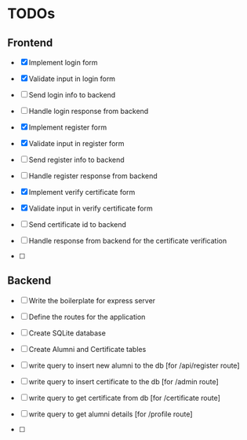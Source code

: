 # TODOs

## Frontend

- [x] Implement login form
- [x] Validate input in login form
- [ ] Send login info to backend
- [ ] Handle login response from backend

- [x] Implement register form
- [x] Validate input in register form
- [ ] Send register info to backend
- [ ] Handle register response from backend

- [x] Implement verify certificate form
- [x] Validate input in verify certificate form
- [ ] Send certificate id to backend
- [ ] Handle response from backend for the certificate verification
- [ ]

## Backend

- [ ] Write the boilerplate for express server
- [ ] Define the routes for the application

- [ ] Create SQLite database
- [ ] Create Alumni and Certificate tables
- [ ] write query to insert new alumni to the db [for /api/register route]
- [ ] write query to insert certificate to the db [for /admin route]
- [ ] write query to get certificate from db [for /certificate route]
- [ ] write query to get alumni details [for /profile route]
- [ ]
